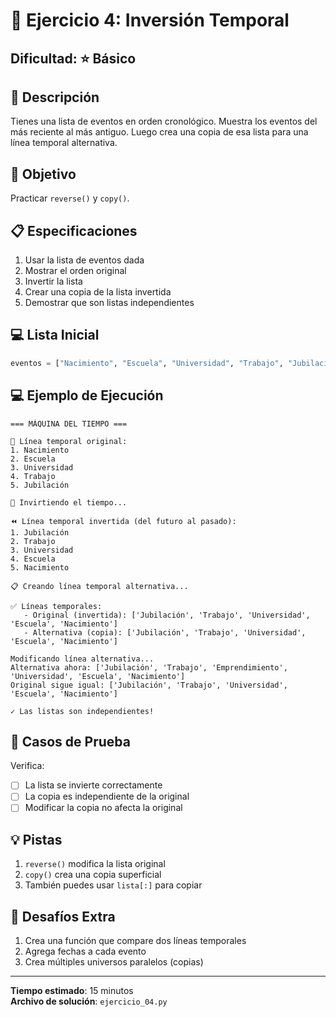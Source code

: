 # 🔄 Ejercicio 4: Inversión Temporal

## Dificultad: ⭐ Básico

## 📝 Descripción

Tienes una lista de eventos en orden cronológico. Muestra los eventos del más reciente al más antiguo. Luego crea una copia de esa lista para una línea temporal alternativa.

## 🎯 Objetivo

Practicar `reverse()` y `copy()`.

## 📋 Especificaciones

1. Usar la lista de eventos dada
2. Mostrar el orden original
3. Invertir la lista
4. Crear una copia de la lista invertida
5. Demostrar que son listas independientes

## 💻 Lista Inicial

```python
eventos = ["Nacimiento", "Escuela", "Universidad", "Trabajo", "Jubilación"]
```

## 💻 Ejemplo de Ejecución

```
=== MÁQUINA DEL TIEMPO ===

📅 Línea temporal original:
1. Nacimiento
2. Escuela
3. Universidad
4. Trabajo
5. Jubilación

🔄 Invirtiendo el tiempo...

⏪ Línea temporal invertida (del futuro al pasado):
1. Jubilación
2. Trabajo
3. Universidad
4. Escuela
5. Nacimiento

📋 Creando línea temporal alternativa...

✅ Líneas temporales:
   - Original (invertida): ['Jubilación', 'Trabajo', 'Universidad', 'Escuela', 'Nacimiento']
   - Alternativa (copia): ['Jubilación', 'Trabajo', 'Universidad', 'Escuela', 'Nacimiento']

Modificando línea alternativa...
Alternativa ahora: ['Jubilación', 'Trabajo', 'Emprendimiento', 'Universidad', 'Escuela', 'Nacimiento']
Original sigue igual: ['Jubilación', 'Trabajo', 'Universidad', 'Escuela', 'Nacimiento']

✓ Las listas son independientes!
```

## 🧪 Casos de Prueba

Verifica:
- [ ] La lista se invierte correctamente
- [ ] La copia es independiente de la original
- [ ] Modificar la copia no afecta la original

## 💡 Pistas

1. `reverse()` modifica la lista original
2. `copy()` crea una copia superficial
3. También puedes usar `lista[:]` para copiar

## 🚀 Desafíos Extra

1. Crea una función que compare dos líneas temporales
2. Agrega fechas a cada evento
3. Crea múltiples universos paralelos (copias)

---

**Tiempo estimado**: 15 minutos  
**Archivo de solución**: `ejercicio_04.py`

